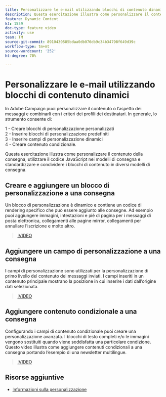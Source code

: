 ```yaml
---
title: Personalizzare le e-mail utilizzando blocchi di contenuto dinamici
description: Questa esercitazione illustra come personalizzare il contenuto della consegna, utilizzare il codice JavaScript nei modelli di consegna e standardizzare e condividere i blocchi di contenuto in diversi modelli di consegna.
feature: Dynamic Content
kt: 1559
doc-type: feature video
activity: use
team: TM
source-git-commit: 8910430585bdaa0db076db9c34b34798f649d39c
workflow-type: tm+mt
source-wordcount: '252'
ht-degree: 70%

---
```



# Personalizzare le e-mail utilizzando blocchi di contenuto dinamici

In Adobe Campaign puoi personalizzare il contenuto o l’aspetto dei messaggi e combinarli con i criteri dei profili dei destinatari. In generale, lo strumento consente di:

1 - Creare blocchi di personalizzazione personalizzati\
2 - Inserire blocchi di personalizzazione predefiniti\
3 - Inserire campi di personalizzazione dinamici\
4 - Creare contenuto condizionale.

Questa esercitazione illustra come personalizzare il contenuto della consegna, utilizzare il codice JavaScript nei modelli di consegna e standardizzare e condividere i blocchi di contenuto in diversi modelli di consegna.

## Creare e aggiungere un blocco di personalizzazione a una consegna

Un blocco di personalizzazione è dinamico e contiene un codice di rendering specifico che può essere aggiunto alle consegne. Ad esempio puoi aggiungere immagini, intestazioni e piè di pagina per i messaggi di posta elettronica, collegamenti alle pagine mirror, collegamenti per annullare l’iscrizione e molto altro.

>[!VIDEO](https://video.tv.adobe.com/v/24924?quality=12)

## Aggiungere un campo di personalizzazione a una consegna

I campi di personalizzazione sono utilizzati per la personalizzazione di primo livello del contenuto dei messaggi inviati. I campi inseriti in un contenuto principale mostrano la posizione in cui inserire i dati dall’origine dati selezionata.

>[!VIDEO](https://video.tv.adobe.com/v/24925?quality=12)

## Aggiungere contenuto condizionale a una consegna

Configurando i campi di contenuto condizionale puoi creare una personalizzazione avanzata. I blocchi di testo completi e/o le immagini vengono sostituiti quando viene soddisfatta una particolare condizione. Questo video illustra come aggiungere contenuti condizionali a una consegna portando l’esempio di una newsletter multilingue.

>[!VIDEO](https://video.tv.adobe.com/v/24926?quality=12)

## Risorse aggiuntive

* [Informazioni sulla personalizzazione](https://experienceleague.adobe.com/docs/campaign-classic/using/sending-messages/personalizing-deliveries/about-personalization.html?lang=en)
